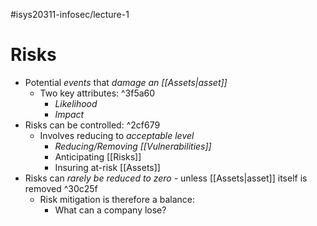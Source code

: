 #isys20311-infosec/lecture-1 
# Risks

- Potential *events* that *damage an [[Assets|asset]]*
	- Two key attributes: ^3f5a60
		- *Likelihood* 
		- *Impact*
- Risks can be controlled: ^2cf679
	- Involves reducing to *acceptable level*
		- *Reducing/Removing [[Vulnerabilities]]*
		- Anticipating [[Risks]]
		- Insuring at-risk [[Assets]]
- Risks can *rarely be reduced to zero* - unless [[Assets|asset]] itself is removed ^30c25f
	- Risk mitigation is therefore a balance:
		- What can a company lose?